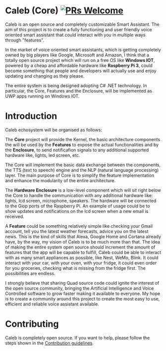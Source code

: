# Caleb (Core) [![PRs Welcome](https://img.shields.io/badge/PRs-welcome-brightgreen.svg?style=flat-square)](http://makeapullrequest.com)
Caleb is an open source and completely customizable Smart Assistant.
The aim of this project is to create a fully functioning and user friendly voice oriented smart assistant that could interact with you in multiple ways through "features". 

In the market of voice oriented smart assistants, which is getting completely owned by big players like Google, Microsoft and Amazon, I think that a totally open source project which will run on a free OS like **Windows IOT**, powered by a cheap and affordable hardware like **Raspberry Pi 3**, could become something that people and developers will actually use and enjoy updating and changing as they please.

The entire system is being designed adopting C# .NET technology. 
In particular, the Core, Features and the Enclosure, will be implemented as UWP apps running on Windows IOT. 

# Introduction

Caleb echosystem will be organised as follows:

The **Core** project will provide the Kernel, the basic architecture components the will be used by the **Features** to expose the actual functionalities and by the **Enclosure**, to send notificafion signals to any additional supported hardware like, lights, led screen, etc.

The Core will implement the basic data exchange between the components, the TTS (text to speech) engine and the NLP (natural language  processing) layer. The main purpose of Core is to simplify the feature implementation and enhance the modularity of the entire architecture.

The **Hardware Enclosure** is a low-level component which will sit right below the Core to handle the communication with any additional hardware like: lights, lcd screen, microphone, speakers. The hardware will be connected to the Giop ports of the Raspberry Pi. An example of usage could be to show updates and notifications on the lcd screen when a new email is received.

A **Feature** could be something relatively simple like checking your Gmail account, tell you the latest weather forecasts, advice you on the latest news. This is the kind of skills that Alexa, Google Home and Cortana already have, by the way, my vision of Caleb is to be much more than that. The idea of making the entire system open source should increment the amount of features that the app will be capable to fulfill, Caleb could be able to interact with as many smart appliances as possible, like Nest, WeMo, Blink. It could interact with your car, with your oven, with your fridge, it could even order for you groceries, checking what is missing from the fridge first. The possibilities are endless.

I strongly believe that sharing Quad source code could ignite the interest of the open source community, bringing the Artificial Intelligence and Voice Controlled software to grow faster making it available to everyone. My hope is to create a community around this project to create the most easy to use, efficient and reliable voice assistant available.

# Contributing

Caleb is completely open source. If you want to help, please follow the steps shown in the [Contribution guidelines](CONTRIBUTING.md).


